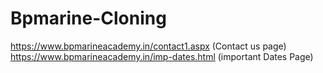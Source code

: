 # Bpmarine-Cloning
https://www.bpmarineacademy.in/contact1.aspx (Contact us page)
https://www.bpmarineacademy.in/imp-dates.html (important Dates Page)
